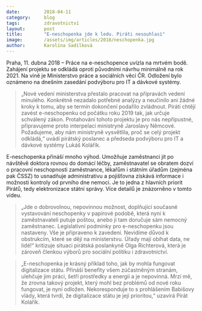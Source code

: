```yaml
---
date:         2018-04-11
category:     blog
tags:         zdravotnictví
layout:       post
title:        "E-neschopenka jde k ledu. Piráti nesouhlasí"
image:        /assets/img/articles/2018/neschopenka.jpg
author:       Karolína Sadílková
---
```


Praha, 11. dubna 2018 – Práce na e-neschopence uvízla na mrtvém bodě. Zahájení projektu se odkládá oproti původními návrhu minimálně na rok 2021. Na vině je Ministerstvo práce a sociálních věcí ČR. Odložení bylo oznámeno na dnešním zasedání podvýboru pro IT a dávkové systémy.

> „Nové vedení ministerstva přestalo pracovat na přípravách vedení minulého. Konkrétně nezadalo potřebné analýzy a neučinilo ani žádné kroky k tomu, aby se termín dokončení podařilo zvládnout. Piráti chtějí zavést e-neschopenku od počátku roku 2019 tak, jak určuje schválený zákon. Protahování tohoto projektu je pro nás nepřípustné, připravujeme proto interpelaci ministryně Jaroslavy Němcové. Požadujeme, aby nám ministryně vysvětlila, proč se celý projekt odkládá,“ uvádí pirátský poslanec a předseda podvýboru pro IT a dávkové systémy Lukáš Kolářík.

E-neschopenka přináší mnoho výhod. Umožňuje zaměstnanci jít po návštěvě doktora rovnou do domácí léčby, zaměstnavatel se obratem dozví o pracovní neschopnosti zaměstnance, lékařům i státním úřadům (zejména pak ČSSZ) to usnadňuje administrativu a pojišťovna získává informace i možnosti kontroly od prvního dne nemoci. Je to jedna z hlavních priorit Pirátů, tedy elektronizace státní správy. Více detailů je znázorněno v tomto videu.

> „Jde o dobrovolnou, nepovinnou možnost, doplňující současné vystavování neschopenky v papírové podobě, která nyní k zaměstnavateli putuje poštou, anebo ji tam doručuje sám nemocný zaměstnanec. Legislativní podmínky pro e-neschopenku jsou nastaveny. Vše je připraveno k zavedení. Nevidíme důvod k obstrukcím, které se dějí na ministerstvu. Úřady mají obíhat data, ne lidé!“ kritizuje situaci pirátská poslankyně Olga Richterová, která je zároveň členkou výborů pro sociální politiku i zdravotnictví.

> „E-neschopenka je krásný příklad toho, jak by mohla fungovat digitalizace státu. Přináší benefity všem zúčastněným stranám, ulehčuje jim práci, šetří prostředky a energii a je nepovinná. Mrzí mě, že zrovna takový projekt, který mohl bez problémů od nové roku fungovat, je nyní odložen. Nekoresponduje to s prohlášením Babišovy vlády, která tvrdí, že digitalizace státu je její prioritou,“ uzavírá Pirát Kolářík.
